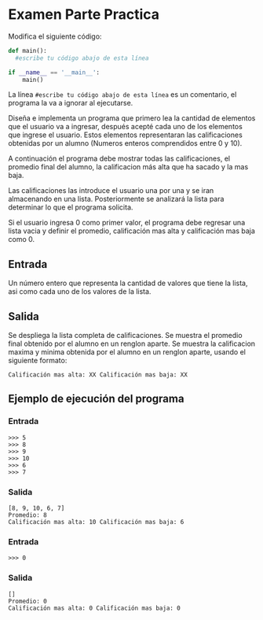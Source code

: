 # Examen Parte Practica

Modifica el siguiente código:

```python
def main():
  #escribe tu código abajo de esta línea

if __name__ == '__main__':
    main()
```

La línea `#escribe tu código abajo de esta línea` es un comentario, el programa la va a ignorar al ejecutarse.

Diseña e implementa un programa que primero lea la cantidad de elementos que el usuario va a ingresar, después acepté cada uno de los elementos que ingrese el usuario. Estos elementos representaran las calificaciones obtenidas por un alumno (Numeros enteros comprendidos entre 0 y 10). 

A continuación el programa debe mostrar todas las calificaciones, el promedio final del alumno, la calificacion más alta que ha sacado y la mas baja.

Las calificaciones las introduce el usuario una por una y se iran almacenando en una lista. Posteriormente se analizará la lista para determinar lo que el programa solicita.

Si el usuario ingresa 0 como primer valor, el programa debe regresar una lista vacia y definir el promedio, calificación mas alta y calificación mas baja como 0.

## Entrada
Un número entero que representa la cantidad de valores que tiene la lista, asi como cada uno de los valores de la lista.

## Salida
Se despliega la lista completa de calificaciones.
Se muestra el promedio final obtenido por el alumno en un renglon aparte.
Se muestra la calificacion maxima y minima obtenida por el alumno en un renglon aparte, usando el siguiente formato:
```
Calificación mas alta: XX Calificación mas baja: XX
```

## Ejemplo de ejecución del programa
### Entrada
```
>>> 5
>>> 8
>>> 9
>>> 10
>>> 6
>>> 7
```
### Salida
```
[8, 9, 10, 6, 7]
Promedio: 8
Calificación mas alta: 10 Calificación mas baja: 6
```
### Entrada
```
>>> 0
```
### Salida
```
[]
Promedio: 0
Calificación mas alta: 0 Calificación mas baja: 0
````

